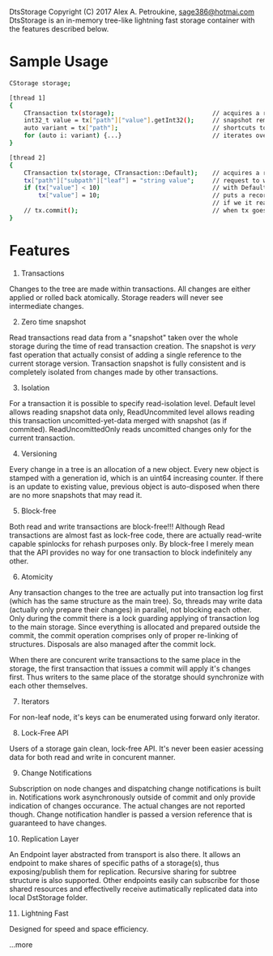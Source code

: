 DtsStorage Copyright (C) 2017 Alex A. Petroukine, sage386@hotmai.com
DtsStorage is an in-memory tree-like lightning fast storage container with the features described below.

# Sample Usage
```sh
CStorage storage;

[thread 1]
{
	CTransaction tx(storage);							// acquires a read-snapshot over current storage, zero time!
	int32_t value = tx["path"]["value"].getInt32();		// snapshot remains consistent and isolated from other thread modifications
	auto variant = tx["path"];							// shortcuts to nodes
	for (auto i: variant) {...}                         // iterates over keys within a non-leaf node
}

[thread 2]
{
	CTransaction tx(storage, CTransaction::Default);	// acquires a read-snapshot as in prior example with no read-changes visibility
	tx["path"]["subpath"]["leaf"] = "string value";		// request to write/modify data within a storage.
	if (tx["value"] < 10)								// with Default isolation mode this reads data only from snapshot
		tx["value"] = 10;								// puts a record into transaction log to change the value
														// if we it read again, we would read unchanged value with Default isolation mode
	// tx.commit();										// when tx goes out of scope or commit is manually called, changes applied atomically
}
```

# Features

1. Transactions

Changes to the tree are made within transactions.
All changes are either applied or rolled back atomically. Storage readers will never see intermediate changes.

2. Zero time snapshot

Read transactions read data from a "snapshot" taken over the whole storage during the time of read transaction creation.
The snapshot is _very_ fast operation that actually consist of adding a single reference to the current storage version.
Transaction snapshot is fully consistent and is completely isolated from changes made by other transactions.

3. Isolation

For a transaction it is possible to specify read-isolation level.
Default level allows reading snapshot data only, ReadUncommited level allows reading this transaction uncomitted-yet-data
merged with snapshot (as if commited). ReadUncomittedOnly reads uncomitted changes only for the current transaction.

4. Versioning

Every change in a tree is an allocation of a new object.
Every new object is stamped with a generation id, which is an uint64 increasing counter.
If there is an update to existing value, previous object is auto-disposed when there are no more snapshots that may read it.

5. Block-free

Both read and write transactions are block-free!!!
Although Read transactions are almost fast as lock-free code, there are actually read-write capable spinlocks for rehash purposes only.
By block-free I merely mean that the API provides no way for one transaction to block indefinitely any other.

6. Atomicity

Any transaction changes to the tree are actually put into transaction log first (which has the same structure as the main tree).
So, threads may write data (actually only prepare their changes) in parallel, not blocking each other.
Only during the commit there is a lock guarding applying of transaction log to the main storage.
Since everything is allocated and prepared outside the commit, the commit operation comprises only of proper re-linking of structures.
Disposals are also managed after the commit lock.

When there are concurent write transactions to the same place in the storage, the first transaction that issues a commit will 
apply it's changes first. Thus writers to the same place of the storatge should synchronize with each other themselves.

7. Iterators

For non-leaf node, it's keys can be enumerated using forward only iterator.

8. Lock-Free API

Users of a storage gain clean, lock-free API.
It's never been easier acessing data for both read and write in concurent manner.

9. Change Notifications

Subscription on node changes and dispatching change notifications is built in.
Notifications work asynchronously outside of commit and only provide indication of changes occurance.
The actual changes are not reported though. Change notification handler is passed a version reference that is guaranteed to have changes.

10. Replication Layer

An Endpoint layer abstracted from transport is also there. It allows an endpoint to make shares of specific paths of a storage(s),
thus exposing/publish them for replication. Recursive sharing for subtree structure is also supported. 
Other endpoints easily can subscribe for those shared resources and effectivelly receive autimatically replicated data into local DstStorage folder.

11. Lightning Fast

Designed for speed and space efficiency.

...more
